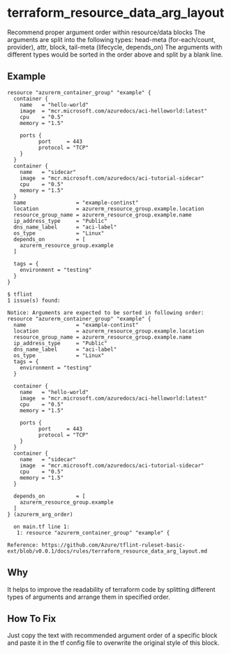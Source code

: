 # terraform_resource_data_arg_layout

Recommend proper argument order within resource/data blocks
The arguments are split into the following types:
head-meta (for-each/count, provider), attr, block, tail-meta (lifecycle, depends_on)
The arguments with different types would be sorted in the order above and split by a blank line.

## Example

```hcl
resource "azurerm_container_group" "example" {
  container {
    name   = "hello-world"
    image  = "mcr.microsoft.com/azuredocs/aci-helloworld:latest"
    cpu    = "0.5"
    memory = "1.5"

    ports {
          port     = 443
          protocol = "TCP"
    }
  }
  container {
    name   = "sidecar"
    image  = "mcr.microsoft.com/azuredocs/aci-tutorial-sidecar"
    cpu    = "0.5"
    memory = "1.5"
  }
  name                = "example-continst"
  location            = azurerm_resource_group.example.location
  resource_group_name = azurerm_resource_group.example.name
  ip_address_type     = "Public"
  dns_name_label      = "aci-label"
  os_type             = "Linux"
  depends_on          = [
    azurerm_resource_group.example
  ]

  tags = {
    environment = "testing"
  }
}
```

```
$ tflint
1 issue(s) found:

Notice: Arguments are expected to be sorted in following order:
resource "azurerm_container_group" "example" {
  name                = "example-continst"
  location            = azurerm_resource_group.example.location
  resource_group_name = azurerm_resource_group.example.name
  ip_address_type     = "Public"
  dns_name_label      = "aci-label"
  os_type             = "Linux"
  tags = {
    environment = "testing"
  }
  
  container {
    name   = "hello-world"
    image  = "mcr.microsoft.com/azuredocs/aci-helloworld:latest"
    cpu    = "0.5"
    memory = "1.5"

    ports {
          port     = 443
          protocol = "TCP"
    }
  }
  container {
    name   = "sidecar"
    image  = "mcr.microsoft.com/azuredocs/aci-tutorial-sidecar"
    cpu    = "0.5"
    memory = "1.5"
  }
  
  depends_on          = [
    azurerm_resource_group.example
  ]
} (azurerm_arg_order)

  on main.tf line 1:
   1: resource "azurerm_container_group" "example" {

Reference: https://github.com/Azure/tflint-ruleset-basic-ext/blob/v0.0.1/docs/rules/terraform_resource_data_arg_layout.md
```

## Why

It helps to improve the readability of terraform code by splitting different types of arguments and arrange them in specified order.

## How To Fix

Just copy the text with recommended argument order of a specific block and paste it in the tf config file to overwrite the original style of this block.